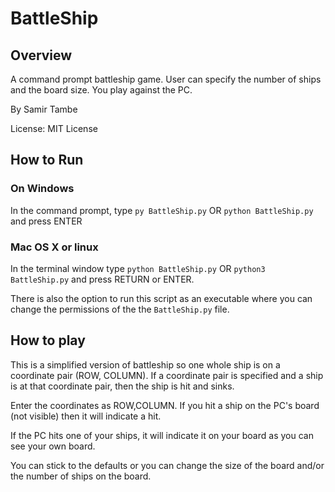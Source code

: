 # BattleShip

## Overview
A command prompt battleship game.  User can specify the number of ships and the board size.  You play against the PC.

By Samir Tambe

License: MIT License

## How to Run
### On Windows
In the command prompt, type `py BattleShip.py` OR `python BattleShip.py` and press ENTER

### Mac OS X or linux
In the terminal window type `python BattleShip.py` OR `python3 BattleShip.py` and press RETURN or ENTER.

There is also the option to run this script as an executable where you can change the permissions of the the
`BattleShip.py` file.

## How to play
This is a simplified version of battleship so one whole ship is on a coordinate pair (ROW, COLUMN).  If a coordinate
pair is specified and a ship is at that coordinate pair, then the ship is hit and sinks.

Enter the coordinates as ROW,COLUMN.  If you hit a ship on the PC's board (not visible) then it will indicate a hit.

If the PC hits one of your ships, it will indicate it on your board as you can see your own board.

You can stick to the defaults or you can change the size of the board and/or the number of ships on the board.